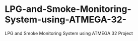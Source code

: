 # LPG-and-Smoke-Monitoring-System-using-ATMEGA-32-
LPG and Smoke Monitoring System using ATMEGA 32 Project 
